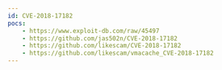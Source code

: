```yaml
---
id: CVE-2018-17182
pocs: 
    - https://www.exploit-db.com/raw/45497
    - https://github.com/jas502n/CVE-2018-17182
    - https://github.com/likescam/CVE-2018-17182
    - https://github.com/likescam/vmacache_CVE-2018-17182
---
```

